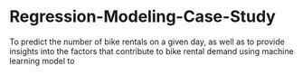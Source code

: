 # Regression-Modeling-Case-Study
To predict the number of bike rentals on a given day, as well as to provide insights into the factors that contribute to bike rental demand using machine learning model to 


